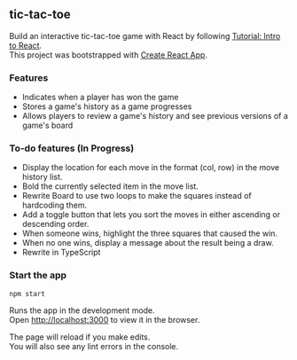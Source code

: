 ## tic-tac-toe
Build an interactive tic-tac-toe game with React by following [Tutorial: Intro to React](https://reactjs.org/tutorial/tutorial.html). <br />
This project was bootstrapped with [Create React App](https://github.com/facebook/create-react-app).

### Features
- Indicates when a player has won the game
- Stores a game's history as a game progresses
- Allows players to review a game's history and see previous versions of a game's board

### To-do features (In Progress)
- Display the location for each move in the format (col, row) in the move history list.
- Bold the currently selected item in the move list.
- Rewrite Board to use two loops to make the squares instead of hardcoding them.
- Add a toggle button that lets you sort the moves in either ascending or descending order.
- When someone wins, highlight the three squares that caused the win.
- When no one wins, display a message about the result being a draw.
- Rewrite in TypeScript

### Start the app 
`npm start`

Runs the app in the development mode.<br />
Open [http://localhost:3000](http://localhost:3000) to view it in the browser.

The page will reload if you make edits.<br />
You will also see any lint errors in the console.